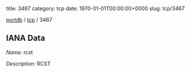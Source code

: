title: 3467
category: tcp
date: 1970-01-01T00:00:00+0000
slug: tcp/3467

[portdb](/) / [tcp](/category/tcp.html) / 3467


## IANA Data

_Name:_ rcst

_Description:_ RCST

